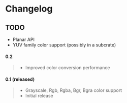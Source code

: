 # Changelog

## TODO
 * Planar API
 * YUV family color support (possibly in a subcrate)



#### 0.2
> * Improved color conversion performance

#### 0.1 (released)
> * Grayscale, Rgb, Rgba, Bgr, Bgra color support
> * Initial release

